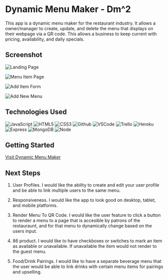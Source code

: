 # Dynamic Menu Maker - Dm^2

This app is a dynamic menu maker for the restaurant industry. It allows a owner/manager to create, update, and delete the menu that displays on their webpage via a QR code. This allows a business to keep current with pricing, availability, and daily specials.

## Screenshot

![Landing Page](https://i.imgur.com/5o3bFPC.png)

![Menu Item Page](https://i.imgur.com/chf8lxR.png)

![Add Item Form](https://i.imgur.com/RMXRU6n.png)

![Add New Menu](https://i.imgur.com/nlWw7pd.png)

## Technologies Used

![JavaScript](https://img.shields.io/badge/-JavaScript-05122A?style=flat&logo=javascript)
![HTML5](https://img.shields.io/badge/-HTML5-05122A?style=flat&logo=html5)
![CSS3](https://img.shields.io/badge/-CSS-05122A?style=flat&logo=css3)
![Github](https://img.shields.io/badge/-GitHub-05122A?style=flat&logo=github)
![VSCode](https://img.shields.io/badge/-VS_Code-05122A?style=flat&logo=visualstudio)
![Trello](https://img.shields.io/badge/-Trello-05122A?style=flat&logo=trello)
![Heroku](https://img.shields.io/badge/-Heroku-05122A?style=flat&logo=heroku)
![Express](https://img.shields.io/badge/-Express-05122A?style=flat&logo=express)
![MongoDB](https://img.shields.io/badge/-MongoDB-05122A?style=flat&logo=mongodb)
![Node](https://img.shields.io/badge/-Node.js-05122A?style=flat&logo=node.js)

## Getting Started

[Visit Dynamic Menu Maker](https://dynamic-menu-maker.herokuapp.com/menuItems/index)

## Next Steps

1. User Profiles. I would like the ability to create and edit your user profile and be able to link multiple users to the same menu.

2. Responsiveness. I would like the app to look good on desktop, tablet, and mobile platforms.

3. Render Menu To QR Code. I would like the user feature to click a button to render a menu to a page that is accesible by patrons of the restauraunt, and for that menu to dynamically change based on the users input.

4. 86 product. I would like to have checkboxes or switches to mark an item as available or unavailable. If unavailable the item would not render to the guest menu.

5. Food/Drink Pairings. I would like to have a separate beverage menu that the user would be able to link drinks with certain menu items for pairings and upselling.